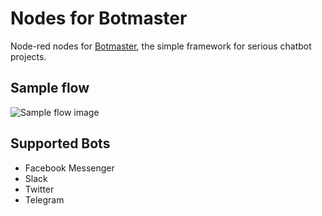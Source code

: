 # Nodes for Botmaster

Node-red nodes for [Botmaster](http://botmasterai.com/), the simple framework for serious chatbot projects.

## Sample flow

![Sample flow image](https://raw.githubusercontent.com/botmasterai/node-red-contrib-botmaster/master/images/sample%20flow.png)


## Supported Bots

* Facebook Messenger
* Slack
* Twitter
* Telegram
